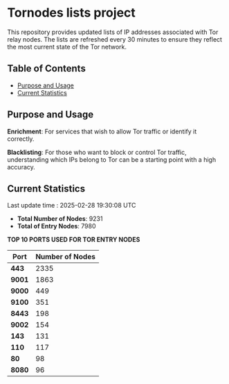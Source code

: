 # Tornodes lists project

This repository provides updated lists of IP addresses associated with Tor relay nodes. The lists are refreshed every 30 minutes to ensure they reflect the most current state of the Tor network.

## Table of Contents

- [Purpose and Usage](#purpose-and-usage)
- [Current Statistics](#current-statistics)


## Purpose and Usage

**Enrichment**: For services that wish to allow Tor traffic or identify it correctly.

**Blacklisting**: For those who want to block or control Tor traffic, understanding which IPs belong to Tor can be a starting point with a high accuracy.

## Current Statistics

Last update time : 2025-02-28 19:30:08 UTC

- **Total Number of Nodes**: 9231
- **Total of Entry Nodes**: 7980

**TOP 10 PORTS USED FOR TOR ENTRY NODES**

| **Port** | **Number of Nodes** |
|------|-----------------|
| **443**   | 2335  |
| **9001**   | 1863  |
| **9000**   | 449  |
| **9100**   | 351  |
| **8443**   | 198  |
| **9002**   | 154  |
| **143**   | 131  |
| **110**   | 117  |
| **80**   | 98  |
| **8080**   | 96  |

